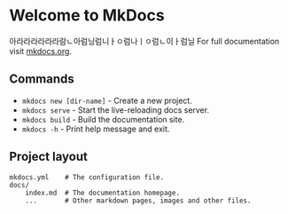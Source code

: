 # Welcome to MkDocs

아라라라라라라람ㄴ아럼닝럼니ㅏㅇ럼나ㅣㅇ럼ㄴ이ㅏ럼닐
For full documentation visit [mkdocs.org](https://www.mkdocs.org).

## Commands

* `mkdocs new [dir-name]` - Create a new project.
* `mkdocs serve` - Start the live-reloading docs server.
* `mkdocs build` - Build the documentation site.
* `mkdocs -h` - Print help message and exit.

## Project layout

    mkdocs.yml    # The configuration file.
    docs/
        index.md  # The documentation homepage.
        ...       # Other markdown pages, images and other files.
